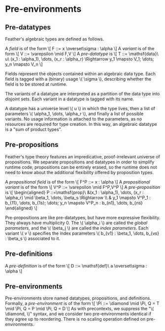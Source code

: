 # Pre-environments

## Pre-datatypes

Feather's algebraic types are defined as follows.

A *field* is of the form
\\[ F ::= x \overset\sigma : \alpha \\]
A *variant* is of the form
\\[ V ::= \varepsilon \mid F,V \\]
A *pre-datatype* is
\\[ T ::= \mathsf{data}\\ u\\ (x_1 : \alpha_1), \dots, (x_r : \alpha_r) \Rightarrow y_1 \mapsto V_1; \dots; y_n \mapsto V_n \\]

Fields represent the objects contained within an algebraic data type.
Each field is tagged with a (binary) usage \\( \sigma \\), describing whether the field is to be stored at runtime.

The variants of a datatype are interpreted as a partition of the data type into disjoint sets.
Each variant in a datatype is tagged with its name.

A datatype has a universe level \\( u \\) in which the type lives, then a list of parameters \\( \alpha_1, \dots, \alpha_r \\), and finally a list of possible variants.
No usage information is attached to the parameters, as no resources are required for type creation.
In this way, an algebraic datatype is a "sum of product types".

## Pre-propositions

Feather's type theory features an impredicative, proof-irrelevant universe of propositions.
We separate propositions and datatypes in order to simplify runtime code; propositions can be entirely erased, so the runtime does not need to know about the additional flexibility offered by proposition types.

A *propositional field* is of the form
\\[ F^P ::= x : \alpha \\]
A *propositional variant* is of the form
\\[ V^P ::= \varepsilon \mid F^P,V^P \\]
A *pre-proposition* is
\\[ \begin{aligned}
    P ::=\mathsf{prop}\\ &(x_1 : \alpha_1), \dots, (x_r : \alpha_r) \mid \beta_1, \dots, \beta_s \Rightarrow \\\\
    & y_1 \mapsto V^P_1 : b_{11}, \dots, b_{1s}; \dots; y_n \mapsto V^P_n : b_{n1}, \dots, b_{ns}
\end{aligned} \\]

Pre-propositions are like pre-datatypes, but have more expressive flexibility.
They always have multiplicity 0.
The \\( \alpha_i \\) are called the *global parameters*, and the \\( \beta_j \\) are called the *index parameters*.
Each variant \\( v \\) specifies the index parameters \\( b_{v1} : \beta_1, \dots, b_{vs} : \beta_s \\) associated to it.

## Pre-definitions

A *pre-definition* is of the form
\\[ D ::= \mathsf{def}\\ a \overset\sigma : \alpha \\]

## Pre-environments

Pre-environments store named datatypes, propositions, and definitions.
Formally, a *pre-environment* is of the form
\\[ \Pi ::= \diamond \mid \Pi, Q = T \mid \Pi, Q = P \mid \Pi, Q = D \\]
As with precontexts, we suppress the "\\( \diamond, \\)" syntax, and we consider two pre-environments identical if they agree up to reordering.
There is no scaling operation defined on pre-environments.
